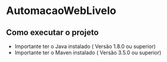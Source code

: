 # AutomacaoWebLivelo

## Como executar o projeto 

* Importante ter o Java instalado ( Versão 1.8.0 ou superior) 
* Importante ter o Maven instalado ( Versão 3.5.0 ou superior) 
